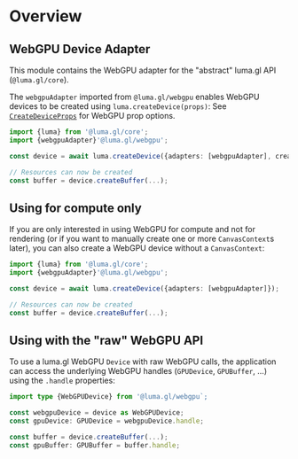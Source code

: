 # Overview

## WebGPU Device Adapter

This module contains the WebGPU adapter for the "abstract" luma.gl API (`@luma.gl/core`).

The `webgpuAdapter` imported from `@luma.gl/webgpu` enables WebGPU devices to
be created using `luma.createDevice(props)`: See [`CreateDeviceProps`](../core/luma#createdeviceprops) for WebGPU prop options.

```typescript
import {luma} from '@luma.gl/core';
import {webgpuAdapter}'@luma.gl/webgpu';

const device = await luma.createDevice({adapters: [webgpuAdapter], createCanvasContext: {width: 800, height: 600}});

// Resources can now be created
const buffer = device.createBuffer(...);
```

## Using for compute only

If you are only interested in using WebGPU for compute and not for rendering (or if you want to manually create one or more `CanvasContext`s later), you can also create a WebGPU device without a `CanvasContext`:

```typescript
import {luma} from '@luma.gl/core';
import {webgpuAdapter}'@luma.gl/webgpu';

const device = await luma.createDevice({adapters: [webgpuAdapter]});

// Resources can now be created
const buffer = device.createBuffer(...);
```

## Using with the "raw" WebGPU API

To use a luma.gl WebGPU `Device` with raw WebGPU calls, the application can access
the underlying WebGPU handles (`GPUDevice`, `GPUBuffer`, ...) using the `.handle` properties:

```typescript
import type {WebGPUDevice} from '@luma.gl/webgpu`;

const webgpuDevice = device as WebGPUDevice;
const gpuDevice: GPUDevice = webgpuDevice.handle;

const buffer = device.createBuffer(...);
const gpuBuffer: GPUBuffer = buffer.handle;
```
